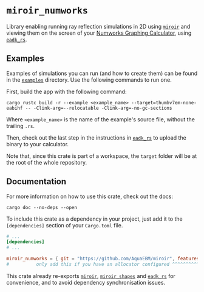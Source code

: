 # `miroir_numworks`

Library enabling running ray reflection simulations in 2D using [`miroir`](../miroir_core) and viewing them on the screen of your [Numworks Graphing Calculator](https://www.numworks.com/), using [`eadk_rs`](https://github.com/AquaEBM/eadk_rs).

## Examples

Examples of simulations you can run (and how to create them) can be found in the [`examples`](examples) directory. Use the following commands to run one.

First, build the app with the following command:

```shell
cargo rustc build -r --example <example_name> --target=thumbv7em-none-eabihf -- -Clink-arg=--relocatable -Clink-arg=-no-gc-sections
```

Where `<example_name>` is the name of the example's source file, without the trailing `.rs`.

Then, check out the last step in the instructions in [`eadk_rs`](https://github.com/AquaEBM/eadk_rs) to upload the binary to your calculator.

Note that, since this crate is part of a workspace, the `target` folder will be at the root of the whole repository.

## Documentation

For more information on how to use this crate, check out the docs:

```shell
cargo doc --no-deps --open
```

To include this crate as a dependency in your project, just add it to the `[dependencies]` section of your `Cargo.toml` file.

```toml
# ...
[dependencies]
# ...

miroir_numworks = { git = "https://github.com/AquaEBM/miroir", features = ["alloc"] }
#          only add this if you have an allocator configured ^^^^^^^^^^^^^^^^^^^^^^
```

This crate already re-exports [`miroir`](../miroir_core), [`miroir_shapes`](../miroir_shapes) and [`eadk_rs`](https://github.com/AquaEBM/eadk_rs) for convenience, and to avoid dependency synchronisation issues.
